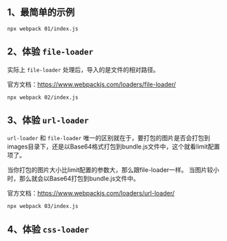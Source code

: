 ## 1、最简单的示例

```
npx webpack 01/index.js
```

## 2、体验 `file-loader`

实际上 `file-loader` 处理后，导入的是文件的相对路径。

官方文档：https://www.webpackjs.com/loaders/file-loader/

```
npx webpack 02/index.js
```

## 3、体验 `url-loader`

`url-loader` 和 `file-loader` 唯一的区别就在于，要打包的图片是否会打包到images目录下，还是以Base64格式打包到bundle.js文件中，这个就看limit配置项了。

当你打包的图片大小比limit配置的参数大，那么跟file-loader一样。
当图片较小时，那么就会以Base64打包到bundle.js文件中。

官方文档：https://www.webpackjs.com/loaders/url-loader/

```
npx webpack 03/index.js
```

## 4、体验 `css-loader`